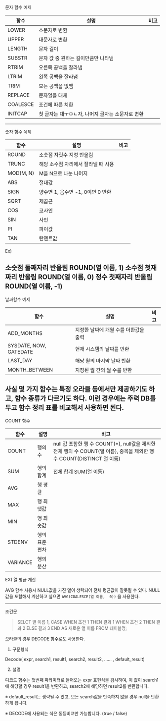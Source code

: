 문자 함수 예제

함수 | 설명 | 비고
--- | --- | ---
LOWER | 소문자로 변환 |
UPPER | 대문자로 변환 |
LENGTH | 문자 길이 |
SUBSTR | 문자 값 중 원하는 길이만큼만 나타냄 |
RTRIM | 오른쪽 공백을 잘라냄 |
LTRIM | 왼쪽 공백을 잘라냄 |
TRIM | 모든 공백을 없앰 |
REPLACE | 문자열을 대체 |
COALESCE | 조건에 따른 치환 |
INITCAP | 첫 글자는 대ㅜㅁㄴ자, 나머지 글자는 소문자로 변환 |

---

숫자 함수 예제

함수 | 설명 | 비고
--- | --- | ---
ROUND | 소숫점 자릿수 지정 반올림 |
TRUNC  | 해당 소수점 자리에서 잘라낼 때 사용 |
MOD(M, N) | M을 N으로 나눈 나머지 |
ABS | 절대값 | 
SIGN | 양수면 1, 음수면 -1, 0이면 0 반환 |
SQRT | 제곱근 |
COS | 코사인 |
SIN | 사인 |
PI | 파이값 |
TAN | 탄젠트값 |

Ex)

소숫점 둘째자리 반올림 ROUND(열 이름, 1)
소수점 첫재짜리 반올림 ROUND(열 이름, 0)
정수 첫째자리 반올림 ROUND(열 이름, -1)
---

날짜함수 예제


함수 | 설명 | 비고
--- | --- | ---
ADD_MONTHS | 지정한 날짜에 개월 수를 더한값을 출력 |
SYSDATE, NOW, GATEDATE | 현재 시스템의 날짜를 반환 |
LAST_DAY | 해당 월의 마지막 날짜 반환 |
MONTH_BETWEEN | 지정된 월 간의 월 수를 반환 |

사실 몇 가지 함수는 특정 오라클 등에서만 제공하기도 하고, 함수 종류가 다르기도 하다.
이런 경우에는 주력 DB를 두고 함수 정리 표를 비교해서 사용하면 된다.
---

COUNT 함수


함수 | 설명 | 비고
--- | --- | ---
COUNT | 행의 수 | null 값 포함한 행 수 COUNT(*), null값을 제외한 전체 행의 수 COUNT(열 이름), 중복을 제외한 행 수 COUNT(DISTINCT 열 이름)
SUM | 행의 합계 | 전체 합계 SUM(열 이름)
AVG | 행 평균 |
MAX | 행 최댓값 |
MIN | 행 최솟값 |
STDENV | 행의 표준편차 |
VARIANCE | 행의 분산 |

EX)
열 평균 계산

AVG 함수 사용시 NULL값을 가진 열이 생략되어 전체 평균값이 잘못될 수 있다.
NULL값을 포함해서 계산하고 싶으면 `AVG(COALESCE(열 이름,  0))` 을 사용한다.

---

조건문

> SELCT 열 이름 1,
> CASE WHEN 조건 1 THEN 결과 1
>      WHEN 조건 2 THEN 결과 2
>      ELSE 결과 3 END AS 새로운 열 이름
> FROM 테이블명;

오라클의 경우 DECODE 함수로도 사용한다.

1. 구문형식

Decode( expr, search1, result1, search2, result2, …… , default_result)



2. 설명

디코드 함수는 첫번째 파라미터로 들어오는 expr 표현식을 검사하여, 
이 값이 search1에 해당할 경우 result1을 반환하고, 
search2에 해당하면 result2를 반환합니다. 

※ default_result는 생략될 수 있고, 모든 search값을 만족하지 않을 경우 null을 반환하게 됩니다.

※ DECODE에 사용되는 식은 동등비교만 가능합니다. (true / false)


